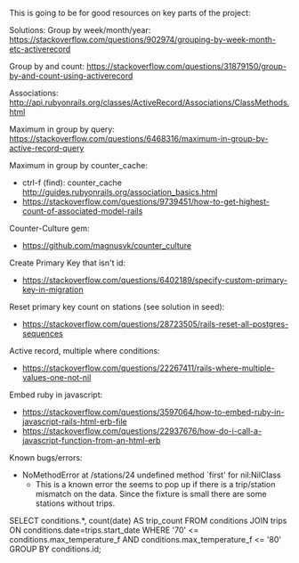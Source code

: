 This is going to be for good resources on key parts of the project:

Solutions:
Group by week/month/year: https://stackoverflow.com/questions/902974/grouping-by-week-month-etc-activerecord

Group by and count: https://stackoverflow.com/questions/31879150/group-by-and-count-using-activerecord

Associations: http://api.rubyonrails.org/classes/ActiveRecord/Associations/ClassMethods.html

Maximum in group by query: https://stackoverflow.com/questions/6468316/maximum-in-group-by-active-record-query

Maximum in group by counter_cache: 
  * ctrl-f (find): counter_cache http://guides.rubyonrails.org/association_basics.html
  * https://stackoverflow.com/questions/9739451/how-to-get-highest-count-of-associated-model-rails

Counter-Culture gem:
  * https://github.com/magnusvk/counter_culture
  
Create Primary Key that isn't id: 
 * https://stackoverflow.com/questions/6402189/specify-custom-primary-key-in-migration
 
Reset primary key count on stations (see solution in seed):
  * https://stackoverflow.com/questions/28723505/rails-reset-all-postgres-sequences
  
Active record, multiple where conditions:
  * https://stackoverflow.com/questions/22267411/rails-where-multiple-values-one-not-nil
  
Embed ruby in javascript:
  * https://stackoverflow.com/questions/3597064/how-to-embed-ruby-in-javascript-rails-html-erb-file
  * https://stackoverflow.com/questions/22937676/how-do-i-call-a-javascript-function-from-an-html-erb

Known bugs/errors:
* NoMethodError at /stations/24 undefined method `first' for nil:NilClass
  * This is a known error the seems to pop up if there is a trip/station mismatch on the data. Since the fixture is small there are some stations without trips.
  


SELECT conditions.*, count(date) AS trip_count FROM conditions
JOIN trips ON conditions.date=trips.start_date
WHERE '70' <= conditions.max_temperature_f AND conditions.max_temperature_f <= '80'
GROUP BY conditions.id;
